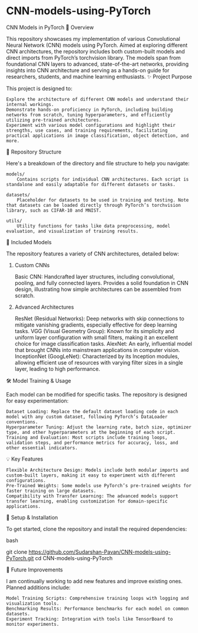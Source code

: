 # CNN-models-using-PyTorch

CNN Models in PyTorch
📌 Overview

This repository showcases my implementation of various Convolutional Neural Network (CNN) models using PyTorch. Aimed at exploring different CNN architectures, the repository includes both custom-built models and direct imports from PyTorch’s torchvision library. The models span from foundational CNN layers to advanced, state-of-the-art networks, providing insights into CNN architecture and serving as a hands-on guide for researchers, students, and machine learning enthusiasts.
✨ Project Purpose

This project is designed to:

    Explore the architecture of different CNN models and understand their internal workings.
    Demonstrate hands-on proficiency in PyTorch, including building networks from scratch, tuning hyperparameters, and efficiently utilizing pre-trained architectures.
    Experiment with various model configurations and highlight their strengths, use cases, and training requirements, facilitating practical applications in image classification, object detection, and more.

📂 Repository Structure

Here's a breakdown of the directory and file structure to help you navigate:

    models/
        Contains scripts for individual CNN architectures. Each script is standalone and easily adaptable for different datasets or tasks.

    datasets/
        Placeholder for datasets to be used in training and testing. Note that datasets can be loaded directly through PyTorch’s torchvision library, such as CIFAR-10 and MNIST.

    utils/
        Utility functions for tasks like data preprocessing, model evaluation, and visualization of training results.

🧠 Included Models

The repository features a variety of CNN architectures, detailed below:
1. Custom CNNs

    Basic CNN: Handcrafted layer structures, including convolutional, pooling, and fully connected layers. Provides a solid foundation in CNN design, illustrating how simple architectures can be assembled from scratch.

2. Advanced Architectures

    ResNet (Residual Networks): Deep networks with skip connections to mitigate vanishing gradients, especially effective for deep learning tasks.
    VGG (Visual Geometry Group): Known for its simplicity and uniform layer configuration with small filters, making it an excellent choice for image classification tasks.
    AlexNet: An early, influential model that brought CNNs into mainstream applications in computer vision.
    InceptionNet (GoogLeNet): Characterized by its Inception modules, allowing efficient use of resources with varying filter sizes in a single layer, leading to high performance.

🛠️ Model Training & Usage

Each model can be modified for specific tasks. The repository is designed for easy experimentation:

    Dataset Loading: Replace the default dataset loading code in each model with any custom dataset, following PyTorch’s DataLoader conventions.
    Hyperparameter Tuning: Adjust the learning rate, batch size, optimizer type, and other hyperparameters at the beginning of each script.
    Training and Evaluation: Most scripts include training loops, validation steps, and performance metrics for accuracy, loss, and other essential indicators.

💡 Key Features

    Flexible Architecture Design: Models include both modular imports and custom-built layers, making it easy to experiment with different configurations.
    Pre-Trained Weights: Some models use PyTorch’s pre-trained weights for faster training on large datasets.
    Compatibility with Transfer Learning: The advanced models support transfer learning, enabling customization for domain-specific applications.

🔧 Setup & Installation

To get started, clone the repository and install the required dependencies:

bash

git clone https://github.com/Sudarshan-Pavan/CNN-models-using-PyTorch.git
cd CNN-models-using-PyTorch

📝 Future Improvements

I am continually working to add new features and improve existing ones. Planned additions include:

    Model Training Scripts: Comprehensive training loops with logging and visualization tools.
    Benchmarking Results: Performance benchmarks for each model on common datasets.
    Experiment Tracking: Integration with tools like TensorBoard to monitor experiments.
